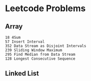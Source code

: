 # Leetcode Problems

## Array

    18 4Sum
    57 Insert Interval
    352 Data Stream as Disjoint Intervals
    239 Sliding Window Maximum
    295 Find Median from Data Stream
    128 Longest Consecutive Sequence
    

## Linked List

